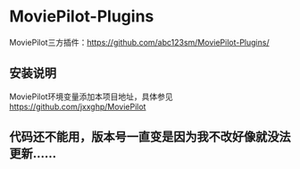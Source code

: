 # MoviePilot-Plugins

MoviePilot三方插件：https://github.com/abc123sm/MoviePilot-Plugins/

## 安装说明

MoviePilot环境变量添加本项目地址，具体参见 https://github.com/jxxghp/MoviePilot

## 代码还不能用，版本号一直变是因为我不改好像就没法更新……
